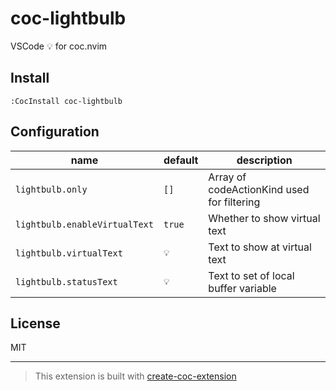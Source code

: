 # coc-lightbulb

VSCode 💡 for coc.nvim

## Install

`:CocInstall coc-lightbulb`

## Configuration

| name                          | default | description                                |
| ----------------------------- | ------- | ------------------------------------------ |
| `lightbulb.only`              | `[]`    | Array of codeActionKind used for filtering |
| `lightbulb.enableVirtualText` | `true`  | Whether to show virtual text               |
| `lightbulb.virtualText`       | `💡`    | Text to show at virtual text               |
| `lightbulb.statusText`        | `💡`    | Text to set of local buffer variable       |

## License

MIT

---

> This extension is built with [create-coc-extension](https://github.com/fannheyward/create-coc-extension)
